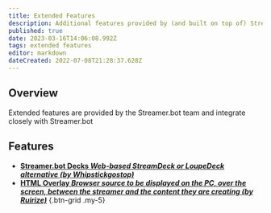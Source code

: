 ```yaml
---
title: Extended Features
description: Additional features provided by (and built on top of) Streamer.bot
published: true
date: 2023-03-16T14:06:08.992Z
tags: extended features
editor: markdown
dateCreated: 2022-07-08T21:28:37.628Z
---
```


## Overview
Extended features are provided by the Streamer.bot team and integrate closely with Streamer.bot

## Features
* [**Streamer.bot Decks *Web-based StreamDeck or LoupeDeck alternative (by Whipstickgostop)***](/Extended-Features/HTML-Decks)
* [**HTML Overlay *Browser source to be displayed on the PC, over the screen, between the streamer and the content they are creating (by Ruirize)***](/Extended-Features/HTML-Overlay)
{.btn-grid .my-5}